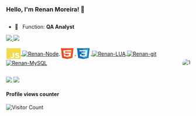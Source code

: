### Hello, I'm <strong>Renan Moreira!</strong> 👋

##

 - 💼 &nbsp;  Function: <b> QA Analyst</b>



 <div>
  <a href="https://github.com/renanofc">
  <img height="180em" src="https://github-readme-stats.vercel.app/api?username=renanofc&show_icons=true&theme=cobalt&include_all_commits=true&count_private=true"/>
  <img height="180em" src="https://github-readme-stats.vercel.app/api/top-langs/?username=renanofc&layout=compact&langs_count=7&theme=cobalt"/>
</div>
<div style="display: inline_block"><br>

  <img align="center" alt="Renan-Js" height="30" width="40" src="https://raw.githubusercontent.com/devicons/devicon/master/icons/javascript/javascript-plain.svg">
  <img align="center" alt="Renan-Node" height="30" width="40" src="https://cdn.jsdelivr.net/gh/devicons/devicon/icons/nodejs/nodejs-original.svg">
 <img align="center" alt="Renan-HTML" height="30" width="40" src="https://raw.githubusercontent.com/devicons/devicon/master/icons/html5/html5-original.svg">
  <img align="center" alt="Renan-CSS" height="30" width="40" src="https://raw.githubusercontent.com/devicons/devicon/master/icons/css3/css3-original.svg">
  <img align="center" alt="Renan-LUA" height="30" width="40" src="https://cdn.jsdelivr.net/gh/devicons/devicon/icons/lua/lua-original-wordmark.svg">
    
   <img align="center" alt="Renan-git" height="30" width="40" src="https://cdn.jsdelivr.net/gh/devicons/devicon/icons/git/git-original.svg">

  <img align="center" alt="Renan-MySQL" height="30" width="40" src="https://cdn.jsdelivr.net/gh/devicons/devicon/icons/mysql/mysql-original-wordmark.svg">
  <img align="right" alt="1" height="150" style="border-radius:50px;" src="https://media.discordapp.net/attachments/870206199130361907/1025156868970123294/1.png">
</div>

##

<div>


  <a href = "mailto:renanmoreira.po@gmail.com"><img src="https://img.shields.io/badge/-Gmail-%23333?style=for-the-badge&logo=gmail&logoColor=white" target="_blank"></a>
  <a href="https://www.linkedin.com/in/renan-moreira-489361250/" target="_blank"><img src="https://img.shields.io/badge/-LinkedIn-%230077B5?style=for-the-badge&logo=linkedin&logoColor=white" target="_blank"></a>

</div>
 
 #### Profile views counter
![Visitor Count](https://profile-counter.glitch.me/{jonatasmfaria}/count.svg)
